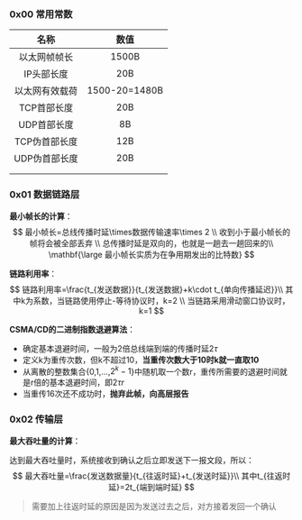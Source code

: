 ### 0x00 常用常数

|      名称      |     数值      |
| :------------: | :-----------: |
|  以太网帧帧长  |     1500B     |
|   IP头部长度   |      20B      |
| 以太网有效载荷 | 1500-20=1480B |
|  TCP首部长度   |      20B      |
|  UDP首部长度   |      8B       |
| TCP伪首部长度  |      12B      |
| UDP伪首部长度  |      20B      |
|                |               |
|                |               |



### 0x01 数据链路层

**最小帧长的计算**：
$$
最小帧长=总线传播时延\times数据传输速率\times 2 \\
收到小于最小帧长的帧将会被全部丢弃 \\
总传播时延是双向的，也就是一趟去一趟回来的\\
\mathbf{\large 最小帧长实质为在争用期发出的比特数}
$$

**链路利用率**：
$$
链路利用率=\frac{t_{发送数据}}{t_{发送数据}+k\cdot t_{单向传播延迟}}\\
其中k为系数，当链路使用停止-等待协议时，k=2 \\
当链路采用滑动窗口协议时，k=1
$$

**CSMA/CD的二进制指数退避算法**：

- 确定基本退避时间，一般为2倍总线端到端的传播时延2$\tau$
- 定义k为重传次数，但k不超过10，**当重传次数大于10时k就一直取10**
- 从离散的整数集合{0,1,...,$2^k-1$}中随机取一个数r，重传所需要的退避时间就是r倍的基本退避时间，即$2\tau r$
- 当重传16次还不成功时，**抛弃此帧，向高层报告**

### 0x02 传输层

**最大吞吐量的计算**：

达到最大吞吐量时，系统接收到确认之后立即发送下一报文段，所以：
$$
最大吞吐量=\frac{发送数据量}{t_{往返时延}+t_{发送时延}}\\
其中t_{往返时延}=2t_{端到端时延}
$$

> 需要加上往返时延的原因是因为发送过去之后，对方接着发回一个确认

